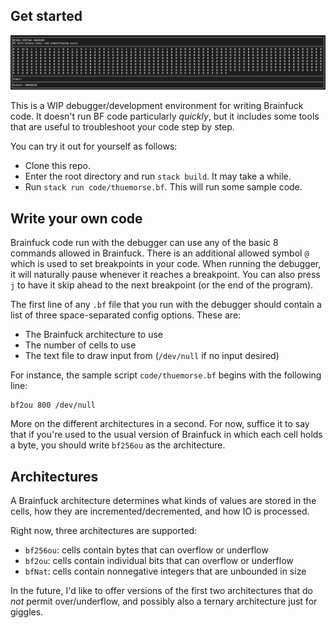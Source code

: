 ## Get started

![](https://github.com/franklindyer/bfdbg/blob/main/img/thuemorse-demo.png)

This is a WIP debugger/development environment for writing Brainfuck code. It doesn't run BF code particularly *quickly*, but it includes some tools that are useful to troubleshoot your code step by step.

You can try it out for yourself as follows:

- Clone this repo.
- Enter the root directory and run `stack build`. It may take a while.
- Run `stack run code/thuemorse.bf`. This will run some sample code.

## Write your own code

Brainfuck code run with the debugger can use any of the basic 8 commands allowed in Brainfuck. There is an additional allowed symbol `@` which is used to set breakpoints in your code. When running the debugger, it will naturally pause whenever it reaches a breakpoint. You can also press `j` to have it skip ahead to the next breakpoint (or the end of the program).

The first line of any `.bf` file that you run with the debugger should contain a list of three space-separated config options. These are:

- The Brainfuck architecture to use
- The number of cells to use
- The text file to draw input from (`/dev/null` if no input desired)

For instance, the sample script `code/thuemorse.bf` begins with the following line:

```
bf2ou 800 /dev/null
```

More on the different architectures in a second. For now, suffice it to say that if you're used to the usual version of Brainfuck in which each cell holds a byte, you should write `bf256ou` as the architecture.

## Architectures

A Brainfuck architecture determines what kinds of values are stored in the cells, how they are incremented/decremented, and how IO is processed.

Right now, three architectures are supported:

- `bf256ou`: cells contain bytes that can overflow or underflow
- `bf2ou`: cells contain individual bits that can overflow or underflow
- `bfNat`: cells contain nonnegative integers that are unbounded in size

In the future, I'd like to offer versions of the first two architectures that do *not* permit over/underflow, and possibly also a ternary architecture just for giggles.
